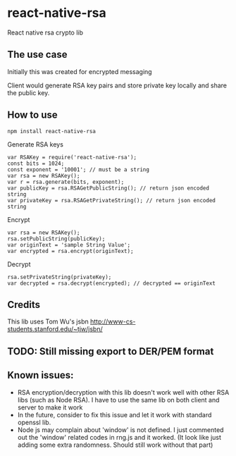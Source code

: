 # react-native-rsa
React native rsa crypto lib

## The use case
Initially this was created for encrypted messaging

Client would generate RSA key pairs and store private key locally and share the public key.

## How to use


```
npm install react-native-rsa
```
Generate RSA keys
```
var RSAKey = require('react-native-rsa');
const bits = 1024;
const exponent = '10001'; // must be a string
var rsa = new RSAKey();
var r = rsa.generate(bits, exponent);
var publicKey = rsa.RSAGetPublicString(); // return json encoded string
var privateKey = rsa.RSAGetPrivateString(); // return json encoded string
```

Encrypt

```
var rsa = new RSAKey();
rsa.setPublicString(publicKey);
var originText = 'sample String Value';
var encrypted = rsa.encrypt(originText);
```

Decrypt
```
rsa.setPrivateString(privateKey);
var decrypted = rsa.decrypt(encrypted); // decrypted == originText
```


## Credits
This lib uses Tom Wu's jsbn http://www-cs-students.stanford.edu/~tjw/jsbn/


## TODO: Still missing export to DER/PEM format

## Known issues:
* RSA encryption/decryption with this lib doesn't work well with other RSA libs (such as Node RSA). I have to use the same lib on both client and server to make it work
* In the future, consider to fix this issue and let it work with standard openssl lib.
* Node js may complain about 'window' is not defined. I just commented out the 'window' related codes in rng.js and it worked. (It look like just adding some extra randomness. Should still work without that part)
